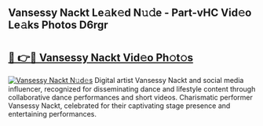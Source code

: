 ## Vansessy Nackt Le𝚊k𝚎d N𝚞𝚍e - Part-vHC Vid𝚎o Le𝚊ks Photos D6rgr

# <h2><a href="http://fb5118p.evod.top/?m=Vansessy+Nackt">🔗 👉🔴 Vansessy Nackt Vid𝚎o Ph𝚘t𝚘s</a></h2>

[![Vansessy Nackt N𝚞d𝚎s](https://i.imgur.com/8V9OHl7.gif)](http://fb5118p.evod.top/?m=Vansessy+Nackt)
Digital artist Vansessy Nackt and social media influencer, recognized for disseminating dance and lifestyle content through collaborative dance performances and short videos. Charismatic performer Vansessy Nackt, celebrated for their captivating stage presence and entertaining performances. 
